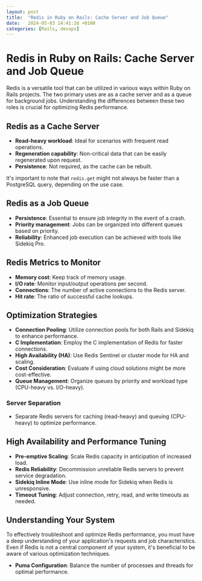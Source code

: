 ```yaml
---
layout: post
title:  "Redis in Ruby on Rails: Cache Server and Job Queue"
date:   2024-05-03 14:41:26 +0100
categories: [Rails, devops]
---
```


# Redis in Ruby on Rails: Cache Server and Job Queue

Redis is a versatile tool that can be utilized in various ways within Ruby on Rails projects. The two primary uses are as a cache server and as a queue for background jobs. Understanding the differences between these two roles is crucial for optimizing Redis performance.

## Redis as a Cache Server

- **Read-heavy workload**: Ideal for scenarios with frequent read operations.
- **Regeneration capability**: Non-critical data that can be easily regenerated upon request.
- **Persistence**: Not required, as the cache can be rebuilt.

It's important to note that `redis.get` might not always be faster than a PostgreSQL query, depending on the use case.

## Redis as a Job Queue

- **Persistence**: Essential to ensure job integrity in the event of a crash.
- **Priority management**: Jobs can be organized into different queues based on priority.
- **Reliability**: Enhanced job execution can be achieved with tools like Sidekiq Pro.

## Redis Metrics to Monitor

- **Memory cost**: Keep track of memory usage.
- **I/O rate**: Monitor input/output operations per second.
- **Connections**: The number of active connections to the Redis server.
- **Hit rate**: The ratio of successful cache lookups.

## Optimization Strategies

- **Connection Pooling**: Utilize connection pools for both Rails and Sidekiq to enhance performance.
- **C Implementation**: Employ the C implementation of Redis for faster connections.
- **High Availability (HA)**: Use Redis Sentinel or cluster mode for HA and scaling.
- **Cost Consideration**: Evaluate if using cloud solutions might be more cost-effective.
- **Queue Management**: Organize queues by priority and workload type (CPU-heavy vs. I/O-heavy).

### Server Separation

- Separate Redis servers for caching (read-heavy) and queuing (CPU-heavy) to optimize performance.

## High Availability and Performance Tuning

- **Pre-emptive Scaling**: Scale Redis capacity in anticipation of increased load.
- **Redis Reliability**: Decommission unreliable Redis servers to prevent service degradation.
- **Sidekiq Inline Mode**: Use inline mode for Sidekiq when Redis is unresponsive.
- **Timeout Tuning**: Adjust connection, retry, read, and write timeouts as needed.

## Understanding Your System

To effectively troubleshoot and optimize Redis performance, you must have a deep understanding of your application's requests and job characteristics. Even if Redis is not a central component of your system, it's beneficial to be aware of various optimization techniques.

- **Puma Configuration**: Balance the number of processes and threads for optimal performance.
